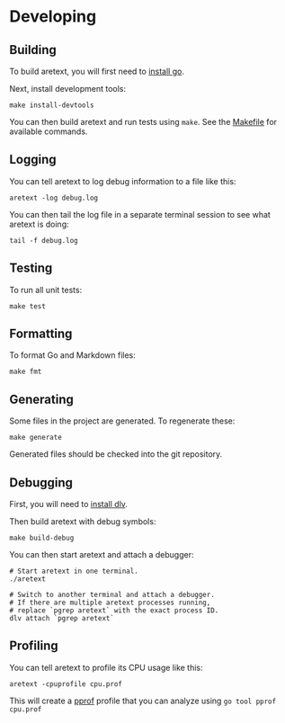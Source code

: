 Developing
==========

Building
--------

To build aretext, you will first need to [install go](https://golang.org/doc/install).

Next, install development tools:

```
make install-devtools
```

You can then build aretext and run tests using `make`. See the [Makefile](Makefile) for available commands.

Logging
-------

You can tell aretext to log debug information to a file like this:

```
aretext -log debug.log
```

You can then tail the log file in a separate terminal session to see what aretext is doing:

```
tail -f debug.log
```

Testing
-------

To run all unit tests:

```
make test
```

Formatting
----------

To format Go and Markdown files:

```
make fmt
```

Generating
----------

Some files in the project are generated. To regenerate these:

```
make generate
```

Generated files should be checked into the git repository.

Debugging
---------

First, you will need to [install dlv](https://github.com/go-delve/delve/tree/master/Documentation/installation).

Then build aretext with debug symbols:

```
make build-debug
```

You can then start aretext and attach a debugger:

```
# Start aretext in one terminal.
./aretext

# Switch to another terminal and attach a debugger.
# If there are multiple aretext processes running,
# replace `pgrep aretext` with the exact process ID.
dlv attach `pgrep aretext`
```

Profiling
---------

You can tell aretext to profile its CPU usage like this:

```
aretext -cpuprofile cpu.prof
```

This will create a [pprof](https://pkg.go.dev/runtime/pprof) profile that you can analyze using `go tool pprof cpu.prof`
